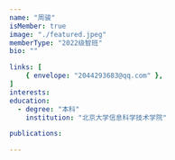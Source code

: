 ```yaml
---
name: "周骏"
isMember: true
image: "./featured.jpeg"
memberType: "2022级智班"
bio: ""

links: [
    { envelope: "2044293683@qq.com" },
]
interests:
education:
  - degree: "本科"
    institution: "北京大学信息科学技术学院"

publications:

---
```


